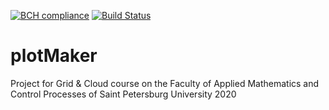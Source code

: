 [![BCH compliance](https://bettercodehub.com/edge/badge/Rexarrior/plotMaker?branch=master)](https://bettercodehub.com/)
[![Build Status](https://travis-ci.org/Rexarrior/plotMaker.svg?branch=master)](https://travis-ci.org/Rexarrior/plotMaker)
# plotMaker
Project for Grid &amp; Cloud course on the Faculty of Applied Mathematics and Control Processes of Saint Petersburg University 2020
